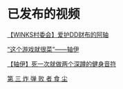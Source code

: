 # 已发布的视频

[【WINKS村委会】爱护DD财布的阿轴](https://www.bilibili.com/video/av73457731)

[“这个游戏就很菜”——轴伊](https://www.bilibili.com/video/av77235276)

[【轴伊】死一次就做两个深蹲的健身音符](https://www.bilibili.com/video/av79950027)

[第 三 炸 弹 败 者 食 尘](https://www.bilibili.com/video/av81775330)